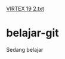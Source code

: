 [VIRTEX 19 2.txt](https://github.com/Aswarmm/belajar-git/files/9079105/VIRTEX.19.2.txt)
# belajar-git
Sedang belajar
